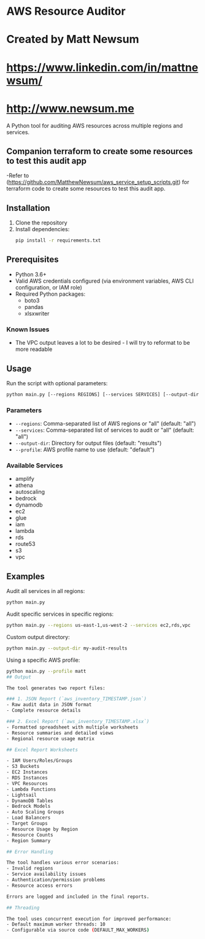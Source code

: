 # AWS Resource Auditor
# Created by Matt Newsum 
# https://www.linkedin.com/in/mattnewsum/
# http://www.newsum.me

A Python tool for auditing AWS resources across multiple regions and services.

## Companion terraform to create some resources to test this audit app

-Refer to (https://github.com/MatthewNewsum/aws_service_setup_scripts.git) for terraform code to create some resources to test this audit app.

## Installation

1. Clone the repository
2. Install dependencies:
   ```bash
   pip install -r requirements.txt
   ```

## Prerequisites

- Python 3.6+
- Valid AWS credentials configured (via environment variables, AWS CLI configuration, or IAM role)
- Required Python packages:
  - boto3
  - pandas
  - xlsxwriter

### Known Issues

- The VPC output leaves a lot to be desired - I will try to reformat to be more readable

## Usage

Run the script with optional parameters:

```bash
python main.py [--regions REGIONS] [--services SERVICES] [--output-dir OUTPUT_DIR] [--profile AWS_PROFILE_NAME]
```

### Parameters

- `--regions`: Comma-separated list of AWS regions or "all" (default: "all")
- `--services`: Comma-separated list of services to audit or "all" (default: "all")
- `--output-dir`: Directory for output files (default: "results")
- `--profile`: AWS profile name to use (default: "default")

### Available Services

- amplify
- athena
- autoscaling
- bedrock
- dynamodb
- ec2
- glue
- iam
- lambda
- rds
- route53
- s3
- vpc

## Examples

Audit all services in all regions:
```bash
python main.py
```

Audit specific services in specific regions:
```bash
python main.py --regions us-east-1,us-west-2 --services ec2,rds,vpc
```

Custom output directory:
```bash
python main.py --output-dir my-audit-results
```
Using a specific AWS profile:
```bash
python main.py --profile matt
## Output

The tool generates two report files:

### 1. JSON Report (`aws_inventory_TIMESTAMP.json`)
- Raw audit data in JSON format
- Complete resource details

### 2. Excel Report (`aws_inventory_TIMESTAMP.xlsx`)
- Formatted spreadsheet with multiple worksheets
- Resource summaries and detailed views
- Regional resource usage matrix

## Excel Report Worksheets

- IAM Users/Roles/Groups
- S3 Buckets
- EC2 Instances
- RDS Instances
- VPC Resources
- Lambda Functions
- Lightsail
- DynamoDB Tables
- Bedrock Models
- Auto Scaling Groups
- Load Balancers
- Target Groups
- Resource Usage by Region
- Resource Counts
- Region Summary

## Error Handling

The tool handles various error scenarios:
- Invalid regions
- Service availability issues
- Authentication/permission problems
- Resource access errors

Errors are logged and included in the final reports.

## Threading

The tool uses concurrent execution for improved performance:
- Default maximum worker threads: 10
- Configurable via source code (DEFAULT_MAX_WORKERS)

